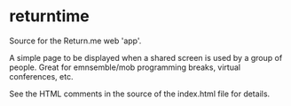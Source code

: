 # returntime
Source for the Return.me web 'app'.

A simple page to be displayed when a shared screen is used by a group of people. Great for emnsemble/mob programming breaks, virtual conferences, etc.

See the HTML comments in the source of the index.html file for details.
